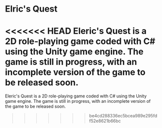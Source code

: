 # Elric's Quest
<<<<<<< HEAD
Eleric's Quest is a 2D role-playing game coded with C# using the Unity game engine. 
The game is still in progress, with an incomplete version of the game to be released soon.
=======
Eleric's Quest is a 2D role-playing game coded with C# using the Unity game engine. The game is still in progress, with an incomplete version of the game to be released soon.
>>>>>>> be4cd288336ec5bcea989e295fdf52e8621b66bc
